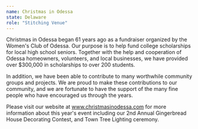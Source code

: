 ```yaml
---
name: Christmas in Odessa
state: Delaware
role: "Stitching Venue"
---
```


Christmas in Odessa began 61 years ago as a fundraiser organized by the Women's Club of Odessa. Our purpose is to help fund college scholarships for local high school seniors. Together with the help and cooperation of Odessa homeowners, volunteers, and local businesses, we have provided over $300,000 in scholarships to over 200 students.

In addition, we have been able to contribute to many worthwhile community groups and projects. We are proud to make these contributions to our community, and we are fortunate to have the support of the many fine people who have encouraged us through the years.

Please visit our website at www.christmasinodessa.com for more information about this year's event including our 2nd Annual Gingerbread House Decorating Contest, and Town Tree Lighting ceremony.
